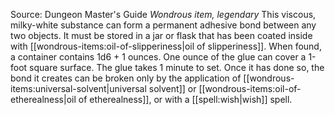 Source: Dungeon Master's Guide
*Wondrous item, legendary*
This viscous, milky-white substance can form a permanent adhesive bond between any two objects. It must be stored in a jar or flask that has been coated inside with [[wondrous-items:oil-of-slipperiness|oil of slipperiness]]. When found, a container contains 1d6 + 1 ounces.
One ounce of the glue can cover a 1-foot square surface. The glue takes 1 minute to set. Once it has done so, the bond it creates can be broken only by the application of [[wondrous-items:universal-solvent|universal solvent]] or [[wondrous-items:oil-of-etherealness|oil of etherealness]], or with a [[spell:wish|wish]] spell.